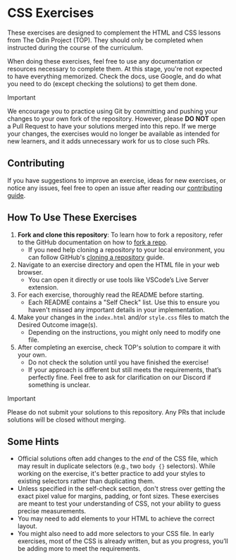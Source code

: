 
# CSS Exercises

These exercises are designed to complement the HTML and CSS lessons from The Odin Project (TOP). They should only be completed when instructed during the course of the curriculum.

When doing these exercises, feel free to use any documentation or resources necessary to complete them. At this stage, you're not expected to have everything memorized. Check the docs, use Google, and do what you need to do (except checking the solutions) to get them done.

> [!IMPORTANT]
> We encourage you to practice using Git by committing and pushing your changes to your own fork of the repository. However, please **DO NOT** open a Pull Request to have your solutions merged into this repo. If we merge your changes, the exercises would no longer be available as intended for new learners, and it adds unnecessary work for us to close such PRs.

## Contributing

If you have suggestions to improve an exercise, ideas for new exercises, or notice any issues, feel free to open an issue after reading our [contributing guide](https://github.com/TheOdinProject/.github/blob/main/CONTRIBUTING.md).

## How To Use These Exercises

1. **Fork and clone this repository**: To learn how to fork a repository, refer to the GitHub documentation on how to [fork a repo](https://docs.github.com/en/get-started/quickstart/fork-a-repo).
    - If you need help cloning a repository to your local environment, you can follow GitHub's [cloning a repository](https://docs.github.com/en/github/creating-cloning-and-archiving-repositories/cloning-a-repository-from-github/cloning-a-repository) guide.
2. Navigate to an exercise directory and open the HTML file in your web browser.
    - You can open it directly or use tools like VSCode’s Live Server extension.
3. For each exercise, thoroughly read the README before starting.
    - Each README contains a "Self Check" list. Use this to ensure you haven't missed any important details in your implementation.
4. Make your changes in the `index.html` and/or `style.css` files to match the Desired Outcome image(s).
    - Depending on the instructions, you might only need to modify one file.
5. After completing an exercise, check TOP's solution to compare it with your own.
    - Do not check the solution until you have finished the exercise!
    - If your approach is different but still meets the requirements, that’s perfectly fine. Feel free to ask for clarification on our Discord if something is unclear.

> [!IMPORTANT]
> Please do not submit your solutions to this repository. Any PRs that include solutions will be closed without merging.

## Some Hints

- Official solutions often add changes to the _end_ of the CSS file, which may result in duplicate selectors (e.g., two `body {}` selectors). While working on the exercise, it's better practice to add your styles to existing selectors rather than duplicating them.
- Unless specified in the self-check section, don't stress over getting the exact pixel value for margins, padding, or font sizes. These exercises are meant to test your understanding of CSS, not your ability to guess precise measurements.
- You may need to add elements to your HTML to achieve the correct layout.
- You might also need to add more selectors to your CSS file. In early exercises, most of the CSS is already written, but as you progress, you’ll be adding more to meet the requirements.
